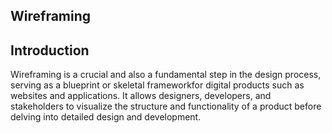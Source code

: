 ## Wireframing

## Introduction
Wireframing is a crucial and also a fundamental step in the design process, serving as a blueprint or skeletal frameworkfor digital products such as websites and applications. It allows designers, developers, and stakeholders to visualize the structure and functionality of a product before delving into detailed design and development.
